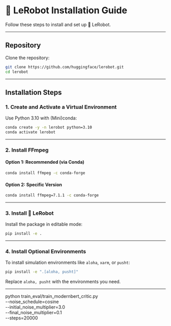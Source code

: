 # 🤗 LeRobot Installation Guide

Follow these steps to install and set up 🤗 LeRobot.

---

## Repository

Clone the repository:

```bash
git clone https://github.com/huggingface/lerobot.git
cd lerobot
```

---

## Installation Steps

### 1. Create and Activate a Virtual Environment

Use Python 3.10 with (Mini)conda:

```bash
conda create -y -n lerobot python=3.10
conda activate lerobot
```

---

### 2. Install FFmpeg

#### Option 1: Recommended (via Conda)

```bash
conda install ffmpeg -c conda-forge
```

#### Option 2: Specific Version

```bash
conda install ffmpeg=7.1.1 -c conda-forge
```

---

### 3. Install 🤗 LeRobot

Install the package in editable mode:

```bash
pip install -e .
```

---

### 4. Install Optional Environments

To install simulation environments like `aloha`, `xarm`, or `pusht`:

```bash
pip install -e ".[aloha, pusht]"
```

Replace `aloha, pusht` with the environments you need.

---


python train_eval/train_modernbert_critic.py \
    --noise_schedule=cosine \
    --initial_noise_multiplier=3.0 \
    --final_noise_multiplier=0.1 \
    --steps=20000